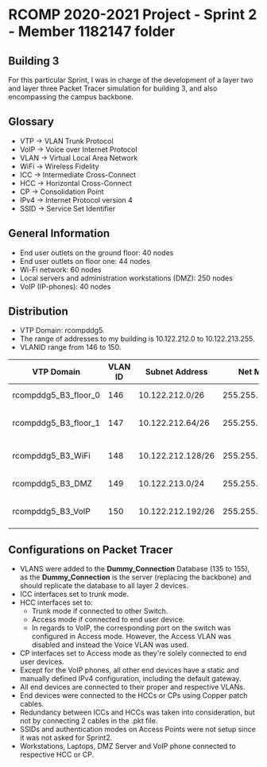 RCOMP 2020-2021 Project - Sprint 2 - Member 1182147 folder
===========================================

## Building 3

For this particular Sprint, I was in charge of the development of a layer two and layer three Packet Tracer simulation for building 3, and also encompassing the campus backbone.

## Glossary

 - VTP -> VLAN Trunk Protocol
 - VoIP -> Voice over Internet Protocol
 - VLAN -> Virtual Local Area Network
 - WiFi -> Wireless Fidelity
 - ICC -> Intermediate Cross-Connect
 - HCC -> Horizontal Cross-Connect
 - CP -> Consolidation Point
 - IPv4 -> Internet Protocol version 4
 - SSID -> Service Set Identifier

## General Information

- End user outlets on the ground floor: 40 nodes
- End user outlets on floor one: 44 nodes
- Wi-Fi network: 60 nodes
- Local servers and administration workstations (DMZ): 250 nodes
- VoIP (IP-phones): 40 nodes

## Distribution

 - VTP Domain: rcompddg5.
 - The range of addresses to my building is 10.122.212.0 to 10.122.213.255.
 - VLANID range from 146 to 150.

| VTP Domain  | VLAN ID | Subnet Address  | Net Mask  | Available Address Range  |  Broadcast Address | Gateway Address |
|----------------------|-----|----------------------|--------------|---------------------------------|----------------|----------------|
| rcompddg5_B3_floor_0 | 146 | 10.122.212.0/26   | 255.255.255.192 | 10.122.212.1 - 10.122.212.62    | 10.122.214.63  | 10.122.212.1   |
| rcompddg5_B3_floor_1 | 147 | 10.122.212.64/26  | 255.255.255.192 | 10.122.212.65 - 10.122.212.126  | 10.122.214.127 | 10.122.212.65  |
| rcompddg5_B3_WiFi    | 148 | 10.122.212.128/26 | 255.255.255.192 | 10.122.212.129 - 10.122.212.190 | 10.122.214.191 | 10.122.212.129 |
| rcompddg5_B3_DMZ     | 149 | 10.122.213.0/24   |  255.255.255.0  | 10.122.213.1 - 10.122.213.254   | 10.122.215.255 | 10.122.213.1   |
| rcompddg5_B3_VoIP    | 150 | 10.122.212.192/26 | 255.255.255.192 | 10.122.212.193 - 10.122.212.254 | 10.122.214.255 | 10.122.212.193 |


## Configurations on Packet Tracer

- VLANS were added to the **Dummy_Connection** Database (135 to 155), as the **Dummy_Connection** is the server (replacing the backbone) and should replicate the database to all layer 2 devices.
- ICC interfaces set to trunk mode.
- HCC interfaces set to:
    - Trunk mode if connected to other Switch.
    - Access mode if connected to end user device.
    - In regards to VoIP, the corresponding port on the switch was configured in Access mode. However, the Access VLAN was disabled and instead the Voice VLAN was used.
- CP interfaces set to Access mode as they're solely connected to end user devices.
- Except for the VoIP phones, all other end devices have a static and manually defined IPv4 configuration, including the default gateway.
- All end devices are connected to their proper and respective VLANs.
- End devices were connected to the HCCs or CPs using Copper patch cables.
- Redundancy between ICCs and HCCs was taken into consideration, but not by connecting 2 cables in the .pkt file.
- SSIDs and authentication modes on Access Points were not setup since it was not asked for Sprint2.
- Workstations, Laptops, DMZ Server and VoIP phone connected to respective HCC or CP.
